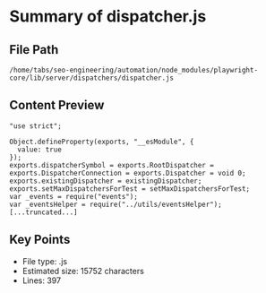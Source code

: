 # Summary of dispatcher.js
  
## File Path
`/home/tabs/seo-engineering/automation/node_modules/playwright-core/lib/server/dispatchers/dispatcher.js`

## Content Preview
```
"use strict";

Object.defineProperty(exports, "__esModule", {
  value: true
});
exports.dispatcherSymbol = exports.RootDispatcher = exports.DispatcherConnection = exports.Dispatcher = void 0;
exports.existingDispatcher = existingDispatcher;
exports.setMaxDispatchersForTest = setMaxDispatchersForTest;
var _events = require("events");
var _eventsHelper = require("../utils/eventsHelper");
[...truncated...]
```

## Key Points
- File type: .js
- Estimated size: 15752 characters
- Lines: 397
